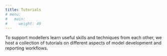 ```yaml
---
title: Tutorials
# menu:
#   main:
#     weight: 40
---
```

To support modellers learn useful skills and techniques from each other, we host a collection of tutorials on different aspects of model development and reporting workflows.

<!--add blocks of content here to add more sections to the community page -->
